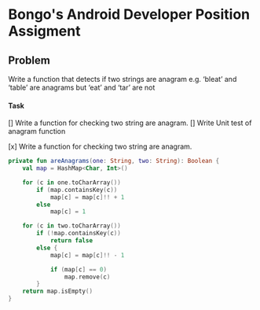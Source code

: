 # Bongo's Android Developer Position Assigment 
## Problem 
Write a function that detects if two strings are anagram e.g. ‘bleat’ and ‘table’ are
anagrams but ‘eat’ and ‘tar’ are not

#### Task
[] Write a function for checking two string are anagram.
[] Write Unit test of anagram function 

[x] Write a function for checking two string are anagram.
~~~kotlin
private fun areAnagrams(one: String, two: String): Boolean {
    val map = HashMap<Char, Int>()

    for (c in one.toCharArray())
        if (map.containsKey(c))
            map[c] = map[c]!! + 1
        else
            map[c] = 1

    for (c in two.toCharArray())
        if (!map.containsKey(c))
            return false
        else {
            map[c] = map[c]!! - 1

            if (map[c] == 0)
                map.remove(c)
        }
    return map.isEmpty()
}
~~~~